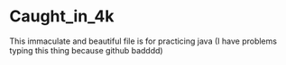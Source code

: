 # Caught_in_4k


This immaculate and beautiful file is for practicing java (I have problems typing this thing because github badddd)
